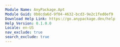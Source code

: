 ```yaml
---
Module Name: AnyPackage.Apt
Module Guid: 0b8cda6d-9f04-4632-bcd3-9e2c1fed0ef9
Download Help Link: https://go.anypackage.dev/help
Help Version: 0.1.0.0
Locale: en-US
nav_exclude: true
search_exclude: true
---
```

